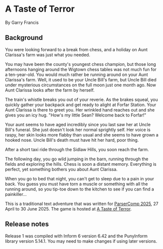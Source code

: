 # A Taste of Terror

By Garry Francis

## Background

You were looking forward to a break from chess, and a holiday on Aunt Clarissa's farm was just what you needed.

You may have been the county's youngest chess champion, but those long afternoons hanging around the Wigtown chess tables was not much fun for a ten-year-old. You would much rather be running around on your Aunt Clarissa's farm. Well, it used to be your Uncle Bill's farm, but Uncle Bill died under mysterious circumstances on the full moon just one month ago. Now Aunt Clarissa looks after the farm by herself.

The train's whistle breaks you out of your reverie. As the brakes squeal, you quickly gather your backpack and get ready to alight at Forfar Station. Your Aunt Clarissa is there to greet you. Her wrinkled hand reaches out and she gives you an icy hug. "How's my little Sean? Welcome back to Forfar!"

Your aunt seems to have aged incredibly since you last saw her at Uncle Bill's funeral. She just doesn't look her normal sprightly self. Her voice is raspy, her skin looks more flabby than usual and she seems to have grown a hooked nose. Uncle Bill's death must have hit her hard, poor thing.

After a short taxi ride through the Sidlaw Hills, you soon reach the farm.

The following day, you go wild jumping in the barn, running through the fields and exploring the hills. Chess is soon a distant memory. Everything is perfect, yet something bothers you about Aunt Clarissa.

When you go to bed that night, you can't get to sleep due to a pain in your back. You guess you must have torn a muscle or something with all the running around, so you tip-toe down to the kitchen to see if you can find a painkiller...

This is a traditional text adventure that was written for [ParserComp 2025](https://itch.io/jam/parsercomp-2025), 27 April to 30 June 2025. The game is hosted at [A Taste of Terror](https://warrigal.itch.io/taste-of-terror).

## Release notes

Release 1 was compiled with Inform 6 version 6.42 and the PunyInform library version 5.14.1. You may need to make changes if using later versions.
